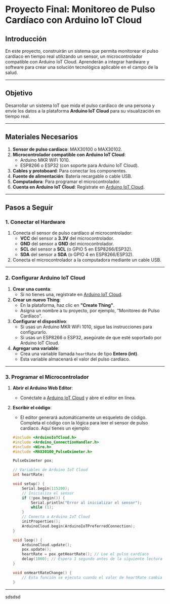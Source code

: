 # Proyecto Final: Monitoreo de Pulso Cardíaco con Arduino IoT Cloud

## Introducción
En este proyecto, construirán un sistema que permita monitorear el pulso cardíaco en tiempo real utilizando un sensor, un microcontrolador compatible con Arduino IoT Cloud. Aprenderán a integrar hardware y software para crear una solución tecnológica aplicable en el campo de la salud.

---

## Objetivo
Desarrollar un sistema IoT que mida el pulso cardíaco de una persona y envíe los datos a la plataforma **Arduino IoT Cloud** para su visualización en tiempo real.

---

## Materiales Necesarios
1. **Sensor de pulso cardíaco**: MAX30100 o MAX30102.
2. **Microcontrolador compatible con Arduino IoT Cloud**:
   - Arduino MKR WiFi 1010.
   - ESP8266 o ESP32 (con soporte para Arduino IoT Cloud).
3. **Cables y protoboard**: Para conectar los componentes.
4. **Fuente de alimentación**: Batería recargable o cable USB.
5. **Computadora**: Para programar el microcontrolador.
6. **Cuenta en Arduino IoT Cloud**: Regístrate en [Arduino IoT Cloud](https://create.arduino.cc/iot/).

---

## Pasos a Seguir

### 1. Conectar el Hardware
1. Conecta el sensor de pulso cardíaco al microcontrolador:
   - **VCC** del sensor a **3.3V** del microcontrolador.
   - **GND** del sensor a **GND** del microcontrolador.
   - **SCL** del sensor a **SCL** (o GPIO 5 en ESP8266/ESP32).
   - **SDA** del sensor a **SDA** (o GPIO 4 en ESP8266/ESP32).
2. Conecta el microcontrolador a la computadora mediante un cable USB.

---

### 2. Configurar Arduino IoT Cloud
1. **Crear una cuenta**:
   - Si no tienes una, regístrate en [Arduino IoT Cloud](https://create.arduino.cc/iot/).
2. **Crear un nuevo Thing**:
   - En la plataforma, haz clic en **"Create Thing"**.
   - Asigna un nombre a tu proyecto, por ejemplo, "Monitoreo de Pulso Cardíaco".
3. **Configurar el dispositivo**:
   - Si usas un Arduino MKR WiFi 1010, sigue las instrucciones para configurarlo.
   - Si usas un ESP8266 o ESP32, asegúrate de que esté soportado por Arduino IoT Cloud.
4. **Agregar una variable**:
   - Crea una variable llamada `heartRate` de tipo **Entero (int)**.
   - Esta variable almacenará el valor del pulso cardíaco.

---

### 3. Programar el Microcontrolador
1. **Abrir el Arduino Web Editor**:
   - Conéctate a [Arduino IoT Cloud](https://create.arduino.cc/iot/) y abre el editor en línea.
2. **Escribir el código**:
   - El editor generará automáticamente un esqueleto de código. Completa el código con la lógica para leer el sensor de pulso cardíaco. Aquí tienes un ejemplo:

   ```cpp
   #include <ArduinoIoTCloud.h>
   #include <Arduino_ConnectionHandler.h>
   #include <Wire.h>
   #include <MAX30100_PulseOximeter.h>

   PulseOximeter pox;

   // Variables de Arduino IoT Cloud
   int heartRate;

   void setup() {
       Serial.begin(115200);
       // Inicializa el sensor
       if (!pox.begin()) {
           Serial.println("Error al inicializar el sensor");
           while (1);
       }
       // Conecta a Arduino IoT Cloud
       initProperties();
       ArduinoCloud.begin(ArduinoIoTPreferredConnection);
   }

   void loop() {
       ArduinoCloud.update();
       pox.update();
       heartRate = pox.getHeartRate(); // Lee el pulso cardíaco
       delay(1000); // Espera 1 segundo antes de la siguiente lectura
   }

   void onHeartRateChange() {
       // Esta función se ejecuta cuando el valor de heartRate cambia
   }

---

sdsdsd
